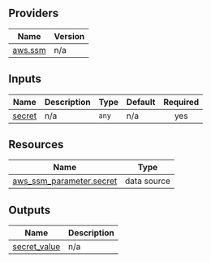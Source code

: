 <!-- BEGIN_TF_DOCS -->

## Providers

| Name | Version |
|------|---------|
| <a name="provider_aws.ssm"></a> [aws.ssm](#provider\_aws.ssm) | n/a |
## Inputs

| Name | Description | Type | Default | Required |
|------|-------------|------|---------|:--------:|
| <a name="input_secret"></a> [secret](#input\_secret) | n/a | `any` | n/a | yes |
## Resources

| Name | Type |
|------|------|
| [aws_ssm_parameter.secret](https://registry.terraform.io/providers/hashicorp/aws/latest/docs/data-sources/ssm_parameter) | data source |
## Outputs

| Name | Description |
|------|-------------|
| <a name="output_secret_value"></a> [secret\_value](#output\_secret\_value) | n/a |
<!-- END_TF_DOCS -->